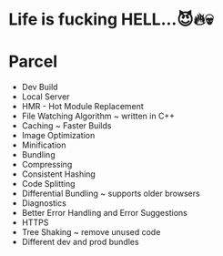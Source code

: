 # Life is fucking HELL...😈🔥💀

# Parcel
- Dev Build
- Local Server
- HMR - Hot Module Replacement
- File Watching Algorithm ~ written in C++
- Caching ~ Faster Builds
- Image Optimization
- Minification 
- Bundling
- Compressing
- Consistent Hashing
- Code Splitting
- Differential Bundling ~ supports older browsers
- Diagnostics
- Better Error Handling and Error Suggestions
- HTTPS
- Tree Shaking ~ remove unused code
- Different dev and prod bundles
